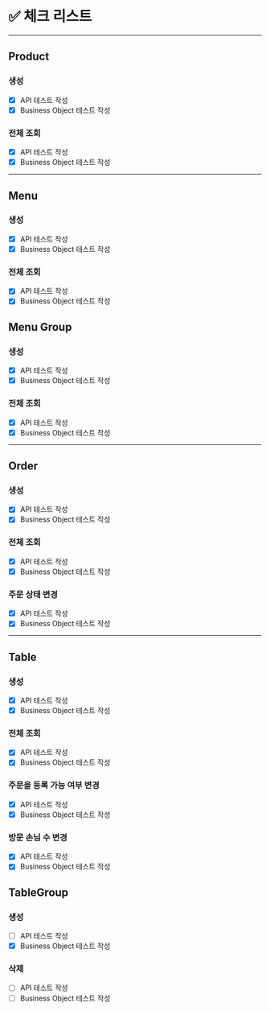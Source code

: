 # ✅ 체크 리스트

---
## Product
### 생성
- [x] API 테스트 작성
- [x] Business Object 테스트 작성
### 전체 조회
- [x] API 테스트 작성
- [x] Business Object 테스트 작성

---
## Menu
### 생성
- [x] API 테스트 작성
- [x] Business Object 테스트 작성
### 전체 조회
- [x] API 테스트 작성
- [x] Business Object 테스트 작성

## Menu Group
### 생성
- [x] API 테스트 작성
- [x] Business Object 테스트 작성
### 전체 조회
- [x] API 테스트 작성
- [x] Business Object 테스트 작성

---
## Order
### 생성
- [x] API 테스트 작성
- [x] Business Object 테스트 작성
### 전체 조회
- [x] API 테스트 작성
- [x] Business Object 테스트 작성
### 주문 상태 변경
- [x] API 테스트 작성
- [x] Business Object 테스트 작성

---
## Table
### 생성
- [x] API 테스트 작성
- [x] Business Object 테스트 작성
### 전체 조회
- [x] API 테스트 작성
- [x] Business Object 테스트 작성
### 주문을 등록 가능 여부 변경
- [x] API 테스트 작성
- [x] Business Object 테스트 작성
### 방문 손님 수 변경
- [x] API 테스트 작성
- [x] Business Object 테스트 작성

## TableGroup
### 생성
- [ ] API 테스트 작성
- [x] Business Object 테스트 작성
### 삭제
- [ ] API 테스트 작성
- [ ] Business Object 테스트 작성
